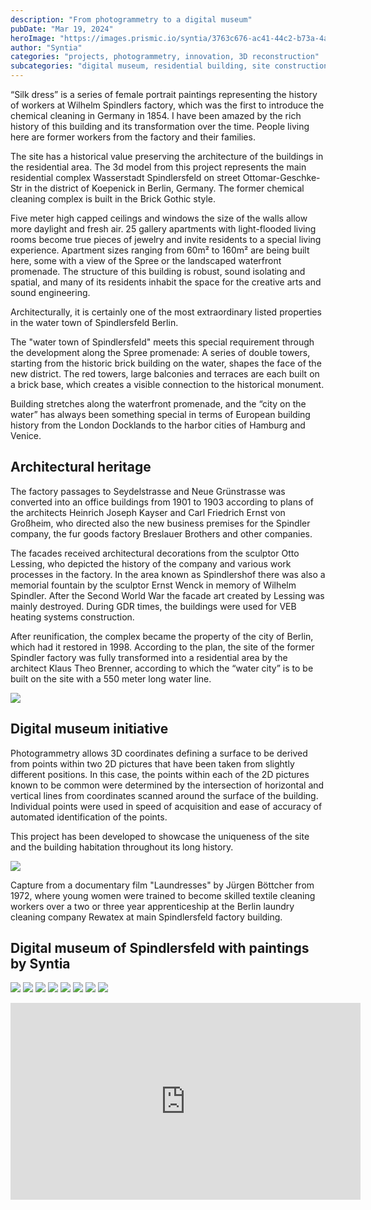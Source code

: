 ```yaml
---
description: "From photogrammetry to a digital museum"
pubDate: "Mar 19, 2024"
heroImage: "https://images.prismic.io/syntia/3763c676-ac41-44c2-b73a-4a1e78b4e71d_707387.jpg?auto=compress,format"
author: "Syntia"
categories: "projects, photogrammetry, innovation, 3D reconstruction"
subcategories: "digital museum, residential building, site construction, property, housing"
---
```


“Silk dress” is a series of female portrait paintings representing the history
of workers at Wilhelm Spindlers factory, which was the first to introduce the
chemical cleaning in Germany in 1854. I have been amazed by the rich history of
this building and its transformation over the time. People living here are
former workers from the factory and their families.

The site has a historical value preserving the architecture of the buildings in
the residential area. The 3d model from this project represents the main
residential complex Wasserstadt Spindlersfeld on street Ottomar-Geschke-Str in
the district of Koepenick in Berlin, Germany. The former chemical cleaning
complex is built in the Brick Gothic style.

Five meter high capped ceilings and windows the size of the walls allow more
daylight and fresh air. 25 gallery apartments with light-flooded living rooms
become true pieces of jewelry and invite residents to a special living
experience. Apartment sizes ranging from 60m² to 160m² are being built here,
some with a view of the Spree or the landscaped waterfront promenade. The
structure of this building is robust, sound isolating and spatial, and many of
its residents inhabit the space for the creative arts and sound engineering.

Architecturally, it is certainly one of the most extraordinary listed properties
in the water town of Spindlersfeld Berlin.

The "water town of Spindlersfeld" meets this special requirement through the
development along the Spree promenade: A series of double towers, starting from
the historic brick building on the water, shapes the face of the new district.
The red towers, large balconies and terraces are each built on a brick base,
which creates a visible connection to the historical monument.

Building stretches along the waterfront promenade, and the “city on the water”
has always been something special in terms of European building history from the
London Docklands to the harbor cities of Hamburg and Venice.

## Architectural heritage

The factory passages to Seydelstrasse and Neue Grünstrasse was converted into an
office buildings from 1901 to 1903 according to plans of the architects Heinrich
Joseph Kayser and Carl Friedrich Ernst von Großheim, who directed also the new
business premises for the Spindler company, the fur goods factory Breslauer
Brothers and other companies.

The facades received architectural decorations from the sculptor Otto Lessing,
who depicted the history of the company and various work processes in the
factory. In the area known as Spindlershof there was also a memorial fountain by
the sculptor Ernst Wenck in memory of Wilhelm Spindler. After the Second World
War the facade art created by Lessing was mainly destroyed. During GDR times,
the buildings were used for VEB heating systems construction.

After reunification, the complex became the property of the city of Berlin,
which had it restored in 1998. According to the plan, the site of the former
Spindler factory was fully transformed into a residential area by the architect
Klaus Theo Brenner, according to which the “water city” is to be built on the
site with a 550 meter long water line.

![](https://images.prismic.io/syntia/d131c92c-896f-4e1d-b70a-3b7b37c0fbb5_707396.jpg?auto=compress,format)

## Digital museum initiative

Photogrammetry allows 3D coordinates defining a surface to be derived from
points within two 2D pictures that have been taken from slightly different
positions. In this case, the points within each of the 2D pictures known to be
common were determined by the intersection of horizontal and vertical lines from
coordinates scanned around the surface of the building. Individual points were
used in speed of acquisition and ease of accuracy of automated identification of
the points.

This project has been developed to showcase the uniqueness of the site and the
building habitation throughout its long history.

![](https://images.prismic.io/syntia/17b3faa3-0f75-4cdb-a012-3bf70e3376e3_2024031913939.png?auto=compress,format)

Capture from a documentary film "Laundresses" by Jürgen Böttcher from 1972,
where young women were trained to become skilled textile cleaning workers over a
two or three year apprenticeship at the Berlin laundry cleaning company Rewatex
at main Spindlersfeld factory building.

## Digital museum of Spindlersfeld with paintings by Syntia

![](https://images.prismic.io/syntia/3763c676-ac41-44c2-b73a-4a1e78b4e71d_707387.jpg?auto=compress,format)
![](https://images.prismic.io/syntia/2efe43b7-373e-42b1-acbf-7f879334234f_707400.jpg?auto=compress,format)
![](https://images.prismic.io/syntia/fbf64ef1-e0b5-4627-a854-4f3c0d0b1c1d_707380.jpg?auto=compress,format)
![](https://images.prismic.io/syntia/bdb9ce60-448b-45c7-ae11-86b99d291563_707381.jpg?auto=compress,format)
![](https://images.prismic.io/syntia/9a9df815-29ac-41e8-91d0-ea35202b2a29_707383.jpg?auto=compress,format)
![](https://images.prismic.io/syntia/8ab41c4f-d221-4b22-94a8-be34e3a1d621_707378.jpg?auto=compress,format)
![](https://images.prismic.io/syntia/e492f0e5-ef35-481a-8137-5e20d3dd4f46_707390.jpg?auto=compress,format)
![](https://images.prismic.io/syntia/d7985a4c-494a-4542-b913-3a0e2de1ec9c_707377.jpg?auto=compress,format)

<iframe width="560" height="315" src="https://www.youtube.com/embed/25ct0Bk35r8?si=3rKStT4GCtSAmY-x" title="YouTube video player" frameborder="0" allow="accelerometer; autoplay; clipboard-write; encrypted-media; gyroscope; picture-in-picture; web-share" allowfullscreen></iframe>
